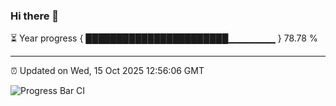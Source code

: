 ### Hi there 👋

⏳ Year progress { ███████████████████████▁▁▁▁▁▁▁ } 78.78 %

---

⏰ Updated on Wed, 15 Oct 2025 12:56:06 GMT

![Progress Bar CI](https://github.com/DhruviPatel157/GitHub-Actions-Demo/workflows/Progress%20Bar%20CI/badge.svg)
